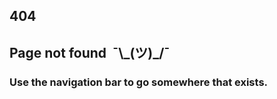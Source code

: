 <section>
	<h1>404</h1>
	<h2>Page not found&nbsp;&nbsp;¯\_(ツ)_/¯</h2>
	<h3>Use the navigation bar to go somewhere that exists.</h3>
</section>
